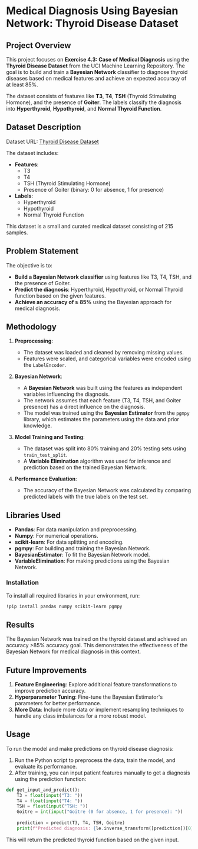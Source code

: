 # Medical Diagnosis Using Bayesian Network: Thyroid Disease Dataset

## Project Overview

This project focuses on **Exercise 4.3: Case of Medical Diagnosis** using the **Thyroid Disease Dataset** from the UCI Machine Learning Repository. The goal is to build and train a **Bayesian Network** classifier to diagnose thyroid diseases based on medical features and achieve an expected accuracy of at least 85%.

The dataset consists of features like **T3**, **T4**, **TSH** (Thyroid Stimulating Hormone), and the presence of **Goiter**. The labels classify the diagnosis into **Hyperthyroid**, **Hypothyroid**, and **Normal Thyroid Function**.

## Dataset Description

Dataset URL: [Thyroid Disease Dataset](https://archive.ics.uci.edu/dataset/102/thyroid+disease)

The dataset includes:
- **Features**:
  - T3
  - T4
  - TSH (Thyroid Stimulating Hormone)
  - Presence of Goiter (binary: 0 for absence, 1 for presence)
- **Labels**:
  - Hyperthyroid
  - Hypothyroid
  - Normal Thyroid Function

This dataset is a small and curated medical dataset consisting of 215 samples.

## Problem Statement

The objective is to:
- **Build a Bayesian Network classifier** using features like T3, T4, TSH, and the presence of Goiter.
- **Predict the diagnosis**: Hyperthyroid, Hypothyroid, or Normal Thyroid function based on the given features.
- **Achieve an accuracy of ≥ 85%** using the Bayesian approach for medical diagnosis.

## Methodology

1. **Preprocessing**: 
   - The dataset was loaded and cleaned by removing missing values.
   - Features were scaled, and categorical variables were encoded using the `LabelEncoder`.

2. **Bayesian Network**:
   - A **Bayesian Network** was built using the features as independent variables influencing the diagnosis.
   - The network assumes that each feature (T3, T4, TSH, and Goiter presence) has a direct influence on the diagnosis.
   - The model was trained using the **Bayesian Estimator** from the `pgmpy` library, which estimates the parameters using the data and prior knowledge.

3. **Model Training and Testing**:
   - The dataset was split into 80% training and 20% testing sets using `train_test_split`.
   - A **Variable Elimination** algorithm was used for inference and prediction based on the trained Bayesian Network.

4. **Performance Evaluation**:
   - The accuracy of the Bayesian Network was calculated by comparing predicted labels with the true labels on the test set.

## Libraries Used

- **Pandas**: For data manipulation and preprocessing.
- **Numpy**: For numerical operations.
- **scikit-learn**: For data splitting and encoding.
- **pgmpy**: For building and training the Bayesian Network.
- **BayesianEstimator**: To fit the Bayesian Network model.
- **VariableElimination**: For making predictions using the Bayesian Network.

### Installation

To install all required libraries in your environment, run:

```bash
!pip install pandas numpy scikit-learn pgmpy
```
## Results

The Bayesian Network was trained on the thyroid dataset and achieved an accuracy >85% accuracy goal. This demonstrates the effectiveness of the Bayesian Network for medical diagnosis in this context.

## Future Improvements

1. **Feature Engineering**: Explore additional feature transformations to improve prediction accuracy.
2. **Hyperparameter Tuning**: Fine-tune the Bayesian Estimator's parameters for better performance.
3. **More Data**: Include more data or implement resampling techniques to handle any class imbalances for a more robust model.

## Usage

To run the model and make predictions on thyroid disease diagnosis:
1. Run the Python script to preprocess the data, train the model, and evaluate its performance.
2. After training, you can input patient features manually to get a diagnosis using the prediction function:

```python
def get_input_and_predict():
    T3 = float(input("T3: "))
    T4 = float(input("T4: "))
    TSH = float(input("TSH: "))
    Goitre = int(input("Goitre (0 for absence, 1 for presence): "))
    
    prediction = predict(T3, T4, TSH, Goitre)
    print(f"Predicted diagnosis: {le.inverse_transform([prediction])[0]}")
```

This will return the predicted thyroid function based on the given input.
